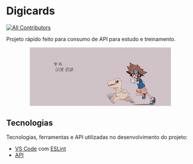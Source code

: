 # Digicards

<!-- ALL-CONTRIBUTORS-BADGE:START - Do not remove or modify this section -->
[![All Contributors](https://img.shields.io/badge/all_contributors-3-orange.svg?style=flat-square)](#contributors-)
<!-- ALL-CONTRIBUTORS-BADGE:END -->

Projeto rápido feito para consumo de API para estudo e treinamento.


<p align="center">
  <img src="./img/Digimon.gif" alt="Página inicial" width="75%" />
</p>

## Tecnologias

Tecnologias, ferramentas e API utilizadas no desenvolvimento do projeto:

- [VS Code](https://code.visualstudio.com/) com [ESLint](https://eslint.org/)
- [API](https://digimon-api.vercel.app/api/digimon)

<br>
